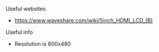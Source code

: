 Useful websites
- https://www.waveshare.com/wiki/5inch_HDMI_LCD_(B)

Useful info
- Resolution is 800x480
